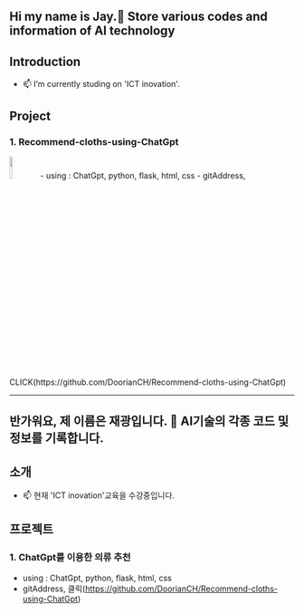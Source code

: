 ## Hi my name is Jay.👋 Store various codes and information of AI technology

## Introduction
- 📫 I’m currently studing on 'ICT inovation'.
## Project
### 1. Recommend-cloths-using-ChatGpt
  <img width = "10%" src ="https://images.pexels.com/photos/1300550/pexels-photo-1300550.jpeg?auto=compress&cs=tinysrgb&w=1260&h=750&dpr=1">
  - using : ChatGpt, python, flask, html, css
  - gitAddress, CLICK(https://github.com/DoorianCH/Recommend-cloths-using-ChatGpt)

* * *



## 반가워요, 제 이름은 재광입니다. 👋 AI기술의 각종 코드 및 정보를 기록합니다.

## 소개
- 📫 현재 'ICT inovation'교육을 수강중입니다.
## 프로젝트
### 1. ChatGpt를 이용한 의류 추천 
  - using :  ChatGpt, python, flask, html, css
  - gitAddress, 클릭(https://github.com/DoorianCH/Recommend-cloths-using-ChatGpt)

<!--
**DoorianCH/DoorianCH** is a ✨ _special_ ✨ repository because its `README.md` (this file) appears on your GitHub profile.

Here are some ideas to get you started:

- 🔭 I’m currently working on ...
- 🌱 I’m currently learning ...
- 👯 I’m looking to collaborate on ...
- 🤔 I’m looking for help with ...
- 💬 Ask me about ...
- 📫 How to reach me: ...
- 😄 Pronouns: ...
- ⚡ Fun fact: ...
-->
